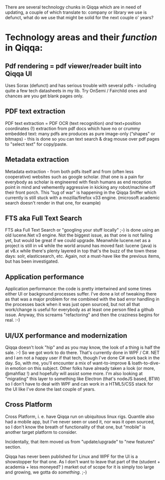 There are several technology chunks in Qiqqa which are in need of updating, a couple of which translate to: company or library we use is defunct, what do we use that might be solid for the next couple o' years?

# Technology areas and their *function* in Qiqqa:

## Pdf rendering = pdf viewer/reader built into Qiqqa UI

Uses Sorax (defunct) and has serious trouble with several pdfs - including quite a few tech datasheets in my lib. Try OnSemi / Fairchild ones and chances are you get blank pages only. 

## PDF text extraction

PDF text extraction = PDF OCR (text recognition) *and* text+position coordinates (!) extraction from pdf docs which have no or crummy embedded text: many pdfs are produces as pure image-only (“shapes" or bitmaps) - this is done so you can text search & drag mouse over pdf pages to "select text" for copy/paste. 

## Metadata extraction

Metadata extraction - from both pdfs itself and from (often less cooperative) websites such as google scholar. (that one is a pain for everybody as scholar is engineered with flesh humans as end reception point in mind and vehemently aggressive in kicking any robot/machine off their front porch. This "tug of war" is happening in the Qiqqa Sniffer which currently is still stuck with a mozilla/firefox v33 engine. (microsoft academic search doesn't render in that one, for example) 

## FTS aka Full Text Search

FTS aka Full Text Search or "googling your stuff locally" ;-) is done using an old lucene.Net v3 engine. Not the biggest issue, as that one is not failing yet, but would be great if we could upgrade. Meanwhile lucene.net as a project is still in v4 while the world around has moved fast: lucene (java) is at v8.x while there's plenty layered in top that's the buzz of the town these days: solr, elasticsearch, etc. Again, not a must-have like the previous items, but has been investigated. 

## Application performance

Application performance: the code is pretty intertwined and some times either UI or background processes suffer. I've done a lot of tweaking there as that was a major problem for me combined with the bad error handling in the processes back when it was just open sourced, but not all that work/change is useful for everybody as at least one person filed a github issue. Anyway, this screams "refactoring" and then the craziness begins for real. :-) 

## UI/UX performance and modernization

Qiqqa doesn't look "hip" and as you may know, the look of a thing is half the sale. :-) So we got work to do there. That's currently done in WPF / C#. NET and I am not a happy user if that tech, though I've done C# work back in the day. So, with me, you'll encounter a mix of want-to-improve & loath-to-dive-in emotion on this subject. Other folks have already taken a look (or more, @mahfiaz !) and hopefully will assist some more. I'm also looking at "migrating" this layer to something like Electron (that's nodeJS based, BTW) so I don't have to deal with WPF and can work in a HTML5/CSS stack for the UI like I've done the last couple of years. 

## Cross Platform

Cross Platform, i. e. have Qiqqa run on ubiquitous linux rigs. Quantile also had a mobile app, but I've never seen or used it, nor was it open sourced, so I don't know the breath of functionality of that one, but "mobile" is another target platform to consider. 

Incidentally, that item moved us from "update/upgrade" to "new features“ section. 

Qiqqa has never been published for Linux and WPF for the UI is a showstopper for that one. As I don't want to leave that part of the (student + academia + less moneyed? ) market out of scope for it is simply too large and growing, we gotta do *something*. ;-) 
